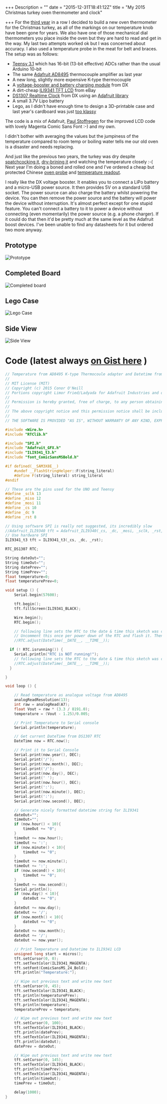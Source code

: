 +++
Description = ""
date = "2015-12-31T18:41:12Z"
title = "My 2015 Christmas turkey oven thermometer and clock"

+++
For the [third year](http://conoroneill.net/our-first-arduino-christmas-turkey/) in a row I decided to build a new oven thermometer for the Christmas turkey, as all of the markings on our temperature knob have been gone for years. We also have one of those mechanical dial thermometers you place inside the oven but they are hard to read and get in the way. My last two attempts worked ok but I was concerned about accuracy. I also used a temperature probe in the meat for belt and braces. The setup was as follows:

* [Teensy 3.1](https://www.pjrc.com/store/teensy31.html) which has 16-bit (13-bit effective) ADCs rather than the usual Arduino 10-bit
* The same [Adafruit AD8495](https://www.adafruit.com/products/1778) thermocouple amplifier as last year
* A new long, slightly more expensive K-type thermocouple
* A [voltage-booster and battery charging module](http://www.dx.com/p/produino-5v-voltage-boost-mobile-power-module-green-1a-282899) from DX
* A dirt-cheap [ILI9341 TFT LCD](http://www.ebay.co.uk/sch/i.html?_nkw=ILI9341) from eBay
* [DS1307 Realtime Clock](http://www.dx.com/p/meeeno-ds1307-real-time-clock-brick-module-for-arduino-yellow-works-with-official-arduino-boards-213941) from DX using an [Adafruit library](https://github.com/adafruit/RTClib)
* A small 3.7V Lipo battery
* Lego, as I didn't have enough time to design a 3D-printable case and last year's cardboard was just [too klassy](https://twitter.com/conoro/status/554986388861779968)

The code is a mix of Adafruit, [Paul Stoffregen](https://github.com/PaulStoffregen/ILI9341_t3) for the improved LCD code with lovely Magenta Comic Sans Font :-) and my own.

I didn't bother with averaging the values but the jumpiness of the temperature compared to room temp or boiling water tells me our old oven is a disaster and needs replacing.

And just like the previous two years, the turkey was dry despite [spatchcocking it](http://www.seriouseats.com/2012/11/how-to-spatchcock-cook-turkey-thanksgiving-fast-easy-way-spatchcocked-slideshow.html), [dry-brining it](http://www.seriouseats.com/2014/11/quick-and-dirty-guide-to-brining-turkey-chicken-thanksgiving.html) and watching the temperature closely :-( Next year I'm doing a boned and rolled one and I've ordered a cheap but protected Chinese [oven probe](http://www.aliexpress.com/item/Generic-New-3-Meter-High-Temperature-100-1250-C-Thermocouple-K-Type-50mm-Probe-Sensors/32334218983.html) and [temperature readout](http://www.aliexpress.com/item/Brand-New-TM-902C-Black-K-Type-Digital-LCD-Temperature-Detector-Thermometer-Industrial-Thermodetector-Meter-Thermocouple/32220138975.html).

I really like the DX voltage booster. It enables you to connect a LiPo battery and a micro-USB power source. It then provides 5V on a standard USB socket. The power source can also charge the battery whilst powering the device. You can then remove the power source and the battery will power the device without interruption. It's almost perfect except for one stupid feature. You can't connect a battery to it to power a device without connecting (even momentarily) the power source (e.g. a phone charger). If it could do that then it'd be pretty much at the same level as the Adafruit boost devices. I've been unable to find any datasheets for it but ordered two more anyway. 

## Prototype
![Prototype](https://s3-eu-west-1.amazonaws.com/conoroneill.net/wp-content/uploads/2015/12/thermometer05.jpg)

## Completed Board
![Completed board](https://s3-eu-west-1.amazonaws.com/conoroneill.net/wp-content/uploads/2015/12/thermometer02.jpg)

## Lego Case
![Lego Case](https://s3-eu-west-1.amazonaws.com/conoroneill.net/wp-content/uploads/2015/12/thermometer03.jpg)

## Side View
![Side View](https://s3-eu-west-1.amazonaws.com/conoroneill.net/wp-content/uploads/2015/12/thermometer04.jpg)


# Code (latest always [on Gist here](https://gist.github.com/conoro/2875556b7477e443ae0a) )

```c++
// Temperature from AD8495 K-type Thermocoule adapter and Datetime from DS1307 RTC. Displayed on ILI9341 LCD.
//
// MIT License (MIT)
// Copyright (c) 2015 Conor O'Neill
// Portions copyright Limor Fried/Ladyada for Adafruit Industries and others
//
// Permission is hereby granted, free of charge, to any person obtaining a copy of this software and associated documentation files (the "Software"), to deal in the Software without restriction, including without limitation the rights to use, copy, modify, merge, publish, distribute, sublicense, and/or sell copies of the Software, and to permit persons to whom the Software is furnished to do so, subject to the following conditions:
//
// The above copyright notice and this permission notice shall be included in all copies or substantial portions of the Software.
//
// THE SOFTWARE IS PROVIDED "AS IS", WITHOUT WARRANTY OF ANY KIND, EXPRESS OR IMPLIED, INCLUDING BUT NOT LIMITED TO THE WARRANTIES OF MERCHANTABILITY, FITNESS FOR A PARTICULAR PURPOSE AND NONINFRINGEMENT. IN NO EVENT SHALL THE AUTHORS OR COPYRIGHT HOLDERS BE LIABLE FOR ANY CLAIM, DAMAGES OR OTHER LIABILITY, WHETHER IN AN ACTION OF CONTRACT, TORT OR OTHERWISE, ARISING FROM, OUT OF OR IN CONNECTION WITH THE SOFTWARE OR THE USE OR OTHER DEALINGS IN THE SOFTWARE.

#include <Wire.h>
#include "RTClib.h"

#include "SPI.h"
#include "Adafruit_GFX.h"
#include "ILI9341_t3.h"
#include "font_ComicSansMSBold.h"

#if defined(__SAM3X8E__)
    #undef __FlashStringHelper::F(string_literal)
    #define F(string_literal) string_literal
#endif

// These are the pins used for the UNO and Teensy
#define _sclk 13
#define _miso 12
#define _mosi 11
#define _cs 10
#define _dc 9
#define _rst 8

// Using software SPI is really not suggested, its incredibly slow
//Adafruit_ILI9340 tft = Adafruit_ILI9340(_cs, _dc, _mosi, _sclk, _rst, _miso);
// Use hardware SPI
ILI9341_t3 tft = ILI9341_t3(_cs, _dc, _rst);

RTC_DS1307 RTC;

String dateOut="";
String timeOut="";
String datePrev="";
String timePrev="";
float temperature=0;
float temperaturePrev=0;

void setup () {
    Serial.begin(57600);

    tft.begin();  
    tft.fillScreen(ILI9341_BLACK);

    Wire.begin();
    RTC.begin();

    // following line sets the RTC to the date & time this sketch was compiled
    // Uncomment this once per power down of the RTC and flash it. Then re-comment-out and reflash
    //RTC.adjust(DateTime(__DATE__, __TIME__));

  if (! RTC.isrunning()) {
    Serial.println("RTC is NOT running!");
    // following line sets the RTC to the date & time this sketch was compiled
    //RTC.adjust(DateTime(__DATE__, __TIME__));
  }

}

void loop () {

    // Read temperature as analogue voltage from AD8495
    analogReadResolution(13);  
    int raw = analogRead(A7);
    float Vout = raw * (3.3 / 8191.0);
    temperature = (Vout - 1.25)/0.005;

    // Print Temperature to Serial console
    Serial.println(temperature);

    // Get current DateTime from DS1307 RTC
    DateTime now = RTC.now();

    // Print it to Serial Console
    Serial.print(now.year(), DEC);
    Serial.print('/');
    Serial.print(now.month(), DEC);
    Serial.print('/');
    Serial.print(now.day(), DEC);
    Serial.print(' ');
    Serial.print(now.hour(), DEC);
    Serial.print(':');
    Serial.print(now.minute(), DEC);
    Serial.print(':');
    Serial.print(now.second(), DEC);

    // Generate nicely formatted datetime string for ILI9341
    dateOut="";
    timeOut="";
    if (now.hour() < 10){
        timeOut += "0";
    }
    timeOut += now.hour();
    timeOut += ':';
    if (now.minute() < 10){
        timeOut += "0";
    }
    timeOut += now.minute();
    timeOut += ':';
    if (now.second() < 10){
        timeOut += "0";
    }
    timeOut += now.second();
    Serial.println();
    if (now.day() < 10){
        dateOut += "0";
    }
    dateOut += now.day();
    dateOut += '/';
    if (now.month() < 10){
        dateOut += "0";
    }
    dateOut += now.month();
    dateOut += '/';
    dateOut += now.year();

    // Print Temperature and Datetime to ILI9341 LCD
    unsigned long start = micros();
    tft.setCursor(0, 0);
    tft.setTextColor(ILI9341_MAGENTA);
    tft.setFont(ComicSansMS_24_Bold);
    tft.println("Temperature:");

    // Wipe out previous text and write new text
    tft.setCursor(0, 45);
    tft.setTextColor(ILI9341_BLACK);
    tft.println(temperaturePrev);
    tft.setTextColor(ILI9341_MAGENTA);
    tft.println(temperature);
    temperaturePrev = temperature;

    // Wipe out previous text and write new text
    tft.setCursor(0, 100);
    tft.setTextColor(ILI9341_BLACK);
    tft.println(datePrev);
    tft.setTextColor(ILI9341_MAGENTA);
    tft.println(dateOut);
    datePrev = dateOut;

    // Wipe out previous text and write new text
    tft.setCursor(0, 145);
    tft.setTextColor(ILI9341_BLACK);
    tft.println(timePrev);
    tft.setTextColor(ILI9341_MAGENTA);
    tft.println(timeOut);
    timePrev = timeOut;

    delay(1000);
}
```
